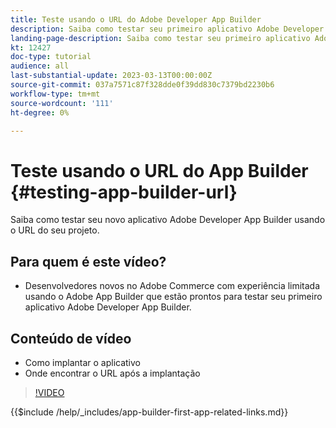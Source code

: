 ```yaml
---
title: Teste usando o URL do Adobe Developer App Builder
description: Saiba como testar seu primeiro aplicativo Adobe Developer App Builder pelo URL fornecido do App Builder para o seu projeto.
landing-page-description: Saiba como testar seu primeiro aplicativo Adobe Developer App Builder pelo URL fornecido em seu projeto.
kt: 12427
doc-type: tutorial
audience: all
last-substantial-update: 2023-03-13T00:00:00Z
source-git-commit: 037a7571c87f328dde0f39dd830c7379bd2230b6
workflow-type: tm+mt
source-wordcount: '111'
ht-degree: 0%

---
```



# Teste usando o URL do App Builder {#testing-app-builder-url}

Saiba como testar seu novo aplicativo Adobe Developer App Builder usando o URL do seu projeto.

## Para quem é este vídeo?

* Desenvolvedores novos no Adobe Commerce com experiência limitada usando o Adobe App Builder que estão prontos para testar seu primeiro aplicativo Adobe Developer App Builder.

## Conteúdo de vídeo

* Como implantar o aplicativo
* Onde encontrar o URL após a implantação

>[!VIDEO](https://video.tv.adobe.com/v/3416664)

{{$include /help/_includes/app-builder-first-app-related-links.md}}
